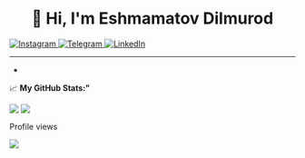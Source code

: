 <h1 align="center">👋 Hi, I'm Eshmamatov Dilmurod</h1>


<p align="left">
  <a href="https://www.instagram.com/dilmurodeshmamatov_/" target="_blank">
    <img src="https://img.shields.io/badge/Instagram-%23E4405F.svg?&style=flat-square&logo=instagram&logoColor=white" alt="Instagram" />
  </a>
  <a href="https://t.me/dilmurodcode" target="_blank">
    <img src="https://img.shields.io/badge/Telegram-%231877F2.svg?&style=flat-square&logo=telegram&logoColor=white" alt="Telegram" />
  </a>
  <a href="https://www.linkedin.com/in/dilmurodeshmamatov/" target="_blank">
    <img src="https://img.shields.io/badge/LinkedIn-%230077B5.svg?&style=flat-square&logo=linkedin&logoColor=white" alt="LinkedIn" />
  </a>
</p>


----------

[//]: # (### ⚡ Skills & Technologies)

[//]: # ()
[//]: # (<p>)

[//]: # (  <img src="https://raw.githubusercontent.com/devicons/devicon/master/icons/python/python-original.svg" alt="Python" width="40" height="40"/>)

[//]: # (  <img src="https://raw.githubusercontent.com/devicons/devicon/master/icons/fastapi/fastapi-original.svg" alt="FastAPI" width="40" height="40"/>)

[//]: # (  <img src="https://raw.githubusercontent.com/devicons/devicon/master/icons/sqlalchemy/sqlalchemy-original.svg" alt="SQLAlchemy" width="40" height="40"/>)

[//]: # (  <img src="https://raw.githubusercontent.com/devicons/devicon/master/icons/postgresql/postgresql-original.svg" alt="PostgreSQL" width="40" height="40"/>)

[//]: # (  <img src="https://raw.githubusercontent.com/devicons/devicon/master/icons/docker/docker-original.svg" alt="Docker" width="40" height="40"/>)

[//]: # (  <img src="https://raw.githubusercontent.com/devicons/devicon/master/icons/redis/redis-original.svg" alt="Redis" width="40" height="40"/>)

[//]: # (  <img src="https://raw.githubusercontent.com/devicons/devicon/master/icons/git/git-original.svg" alt="Git" width="40" height="40"/>)

[//]: # (</p>)




-
📈 **My GitHub Stats:"**

<div display="flex">
  <p>
    <img width="55%" align="top" src="https://github-readme-stats.vercel.app/api?username=dilmurodcode&show_icons=true&hide_border=true&&count_private=true&include_all_commits=true&theme=github_dark" />
    <img width="40%" align="top" src="https://github-readme-stats.vercel.app/api/top-langs/?username=dilmurodcode&exclude_repo=KNN-Image-Classification&show_icons=true&hide_border=true&layout=compact&langs_count=8&theme=github_dark"/>
  </p>
</div>

<p align="center"> 

  Profile views<br>

  <img src="https://profile-counter.glitch.me/lazywk/count.svg" />

</p>